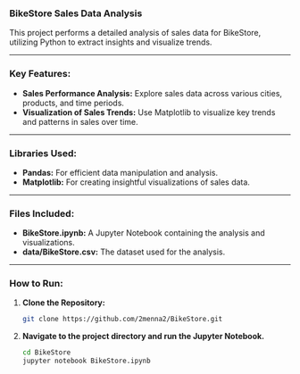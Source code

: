 

### **BikeStore Sales Data Analysis**

This project performs a detailed analysis of sales data for BikeStore, utilizing Python to extract insights and visualize trends.

---

### **Key Features:**

- **Sales Performance Analysis:** Explore sales data across various cities, products, and time periods.
- **Visualization of Sales Trends:** Use Matplotlib to visualize key trends and patterns in sales over time.

---

### **Libraries Used:**

- **Pandas:** For efficient data manipulation and analysis.
- **Matplotlib:** For creating insightful visualizations of sales data.

---

### **Files Included:**

- **BikeStore.ipynb:** A Jupyter Notebook containing the analysis and visualizations.
- **data/BikeStore.csv:** The dataset used for the analysis.

---

### **How to Run:**

1. **Clone the Repository:**
   ```bash
   git clone https://github.com/2menna2/BikeStore.git
   ```

2. **Navigate to the project directory and run the Jupyter Notebook.**
   ```bash
   cd BikeStore
   jupyter notebook BikeStore.ipynb
   ```

